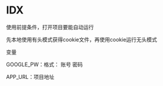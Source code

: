 # IDX

使用前提条件，打开项目要能自动运行

先本地使用有头模式获得cookie文件，再使用cookie运行无头模式

变量

GOOGLE_PW：格式： 账号 密码

APP_URL：项目地址

